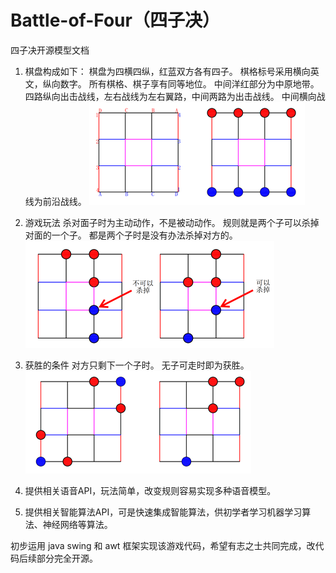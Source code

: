 # Battle-of-Four（四子决）

四子决开源模型文档
1. 棋盘构成如下：
    棋盘为四横四纵，红蓝双方各有四子。
    棋格标号采用横向英文，纵向数字。
    所有棋格、棋子享有同等地位。
    中间洋红部分为中原地带。
    四路纵向出击战线，左右战线为左右翼路，中间两路为出击战线。
    中间横向战线为前沿战线。
 ![Alt text](https://github.com/mu116699/Battle-of-Four/blob/master/IMG/Checkerboard.png)
 
2. 游戏玩法
    杀对面子时为主动动作，不是被动动作。
    规则就是两个子可以杀掉对面的一个子。
    都是两个子时是没有办法杀掉对方的。
 ![Alt text](https://github.com/mu116699/Battle-of-Four/blob/master/IMG/Rule.png)
 
3. 获胜的条件
    对方只剩下一个子时。
    无子可走时即为获胜。
 ![Alt text](https://github.com/mu116699/Battle-of-Four/blob/master/IMG/Victory.png)
 
4. 提供相关语音API，玩法简单，改变规则容易实现多种语音模型。
5. 提供相关智能算法API，可是快速集成智能算法，供初学者学习机器学习算法、神经网络等算法。

初步运用 java swing 和 awt 框架实现该游戏代码，希望有志之士共同完成，改代码后续部分完全开源。
